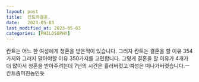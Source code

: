 ```yaml
---
layout: post
title:  칸트와결혼.
date:   2023-05-03
last_modified_at: 2023-05-03
categories: [PHILOSOPHY]
---
```


칸트는 어느 한 여성에게 청혼을 받은적이 있습니다.
그러자 칸트는 결혼을 할 이유 354가지와 그러지 말아야할 이유 350가지를 고민합니다. 
그렇게 결혼을 할 이유가 4개가 더 많아서 청혼을 받아주려는데 7년의 시간은 흘러버렷고 
여성은 떠나가버렷습니다.ㅡ 칸트좀미친놈인듯
